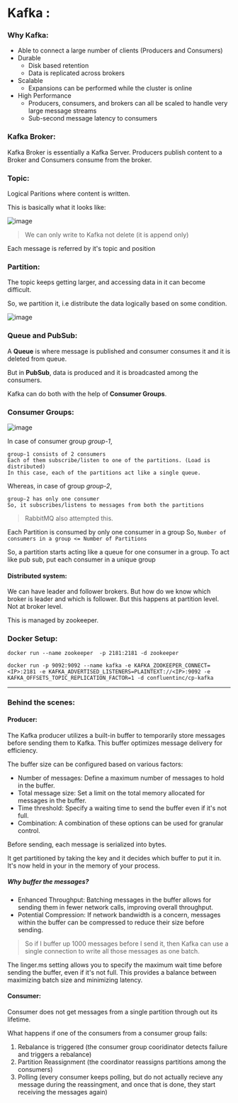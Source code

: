 # Kafka :

### Why Kafka:
- Able to connect a large number of clients (Producers and Consumers)
- Durable
  - Disk based retention
  - Data is replicated across brokers
- Scalable
  - Expansions can be performed while the cluster is online
- High Performance
  - Producers, consumers, and brokers can all be scaled to handle very large message streams
  - Sub-second message latency to consumers

### Kafka Broker:
Kafka Broker is essentially a Kafka Server.
Producers publish content to a Broker and Consumers consume from the broker.

### Topic:
Logical Paritions where content is written.

This is basically what it looks like:

![image](https://github.com/anushkadeshpande/apache-kafka/assets/53345232/21fdda5b-dd69-48dd-86d0-0deaf18e70cb)


> We can only write to Kafka not delete (it is append only)

Each message is referred by it's topic and position


### Partition:

The topic keeps getting larger, and accessing data in it can become difficult.

So, we partition it, i.e distribute the data logically based on some condition.

![image](https://github.com/anushkadeshpande/apache-kafka/assets/53345232/78b94252-9b83-464f-b0fb-d63eed371144)


### Queue and PubSub:
A **Queue** is where message is published and consumer consumes it and it is deleted from queue.

But in **PubSub**, data is produced and it is broadcasted among the consumers.

Kafka can do both with the help of **Consumer Groups**.

### Consumer Groups:

![image](https://github.com/anushkadeshpande/apache-kafka/assets/53345232/4f677ebb-9500-4e06-956e-a1f1037d6496)

In case of consumer group *group-1*,
```
group-1 consists of 2 consumers
Each of them subscribe/listen to one of the partitions. (Load is distributed)
In this case, each of the partitions act like a single queue.
```

Whereas, in case of group *group-2*,
```
group-2 has only one consumer
So, it subscribes/listens to messages from both the partitions
```

> RabbitMQ also attempted this.

Each Partition is consumed by only one consumer in a group 
So, ``` Number of consumers in a group <= Number of Partitions ```

So, a partition starts acting like a queue for one consumer in a group.
To act like pub sub, put each consumer in a unique group


#### Distributed system:
We can have leader and follower brokers. 
But how do we know which broker is leader and which is follower.
But this happens at partition level. Not at broker level.

This is managed by zookeeper.



### Docker Setup:
```
docker run --name zookeeper  -p 2181:2181 -d zookeeper
```

```
docker run -p 9092:9092 --name kafka -e KAFKA_ZOOKEEPER_CONNECT=<IP>:2181 -e KAFKA_ADVERTISED_LISTENERS=PLAINTEXT://<IP>:9092 -e KAFKA_OFFSETS_TOPIC_REPLICATION_FACTOR=1 -d confluentinc/cp-kafka
```
<hr>

### Behind the scenes:

#### Producer:
The Kafka producer utilizes a built-in buffer to temporarily store messages before sending them to Kafka. This buffer optimizes message delivery for efficiency.

The buffer size can be configured based on various factors:
- Number of messages: Define a maximum number of messages to hold in the buffer.
- Total message size: Set a limit on the total memory allocated for messages in the buffer.
- Time threshold: Specify a waiting time to send the buffer even if it's not full.
- Combination: A combination of these options can be used for granular control.

Before sending, each message is serialized into bytes.

It get partitioned by taking the key and it decides which buffer to put it in. It's now held in your in the memory of your process.

##### Why buffer the messages?
- Enhanced Throughput: Batching messages in the buffer allows for sending them in fewer network calls, improving overall throughput.
- Potential Compression: If network bandwidth is a concern, messages within the buffer can be compressed to reduce their size before sending.

> So if I buffer up 1000 messages before I send it, then Kafka can use a single connection to write all those messages as one batch.

The linger.ms setting allows you to specify the maximum wait time before sending the buffer, even if it's not full. This provides a balance between maximizing batch size and minimizing latency.

#### Consumer:

Consumer does not get messages from a single partition through out its lifetime.

What happens if one of the consumers from a consumer group fails:
1. Rebalance is triggered (the consumer group cooridinator detects failure and triggers a rebalance)
2. Partition Reassignment (the coordinator reassigns partitions among the consumers)
3. Polling (every consumer keeps polling, but do not actually recieve any message during the reassingment, and once that is done, they start receiving the messages again)
